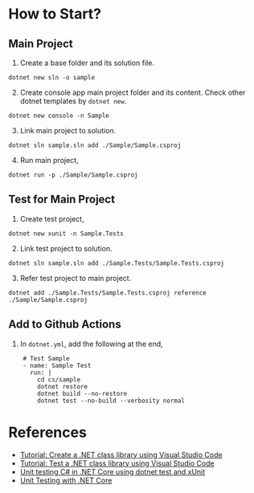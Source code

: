 # How to Start?

## Main Project
1. Create a base folder and its solution file. 
```
dotnet new sln -o sample 
```
2. Create console app main project folder and its content. Check other dotnet templates by `dotnet new`.
```
dotnet new console -n Sample
```
3. Link main project to solution. 
```
dotnet sln sample.sln add ./Sample/Sample.csproj
```
4. Run main project,
```
dotnet run -p ./Sample/Sample.csproj
```

## Test for Main Project
1. Create test project,
```
dotnet new xunit -n Sample.Tests
```
2. Link test project to solution. 
```
dotnet sln sample.sln add ./Sample.Tests/Sample.Tests.csproj
```
3. Refer test project to main project.
```
dotnet add ./Sample.Tests/Sample.Tests.csproj reference ./Sample/Sample.csproj
```

## Add to Github Actions
1. In `dotnet.yml`, add the following at the end, 
```
    # Test Sample
    - name: Sample Test
      run: |
        cd cs/sample
        dotnet restore
        dotnet build --no-restore
        dotnet test --no-build --verbosity normal
```

# References
- [Tutorial: Create a .NET class library using Visual Studio Code](https://docs.microsoft.com/en-us/dotnet/core/tutorials/library-with-visual-studio-code?pivots=dotnet-5-0)
- [Tutorial: Test a .NET class library using Visual Studio Code](https://docs.microsoft.com/en-us/dotnet/core/tutorials/testing-library-with-visual-studio-code?pivots=dotnet-5-0)
- [Unit testing C# in .NET Core using dotnet test and xUnit](https://docs.microsoft.com/en-us/dotnet/core/testing/unit-testing-with-dotnet-test)
- [Unit Testing with .NET Core](https://www.jeremymorgan.com/tutorials/c-sharp/how-to-net-core-unit-test/)